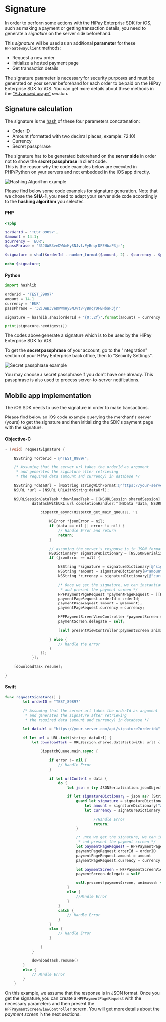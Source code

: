 # Signature

In order to perform some actions with the HiPay Enterprise SDK for iOS, such as making a payment or getting transaction details, you need to generate a *signature* on the server side beforehand.

This *signature* will be used as an additional **parameter** for these `HPFGatewayClient` methods:

- Request a new order
- Initialize a hosted payment page
- Get transaction details

The signature parameter is necessary for security purposes and must be generated on your server beforehand for each order to be paid on the HiPay Enterprise SDK for iOS. You can get more details about these methods in the ["Advanced usage"](#usage-making-payments-core-wrapper-advanced-integration) section.

## Signature calculation

The signature is the [hash](#https://en.wikipedia.org/wiki/Cryptographic_hash_function) of these four parameters concatenation:

- Order ID
- Amount (formatted with two decimal places, example: 72.10)
- Currency
- Secret passphrase

The signature has to be generated beforehand on the **server side** in order not to show the **secret passphrase** in client code.  
This is the reason why the code examples below are executed in PHP/Python on your servers and not embedded in the iOS app directly.

![Hashing Algorithm example](images/hashing_algorithm.png)

Please find below some code examples for signature generation.
Note that we chose the **SHA-1**, you need to adapt your server side code accordingly to the **hashing algorithm** you selected.

#### PHP
```PHP
<?php

$orderId = 'TEST_89897';
$amount = 14.1;
$currency = 'EUR';
$passPhrase = '32JUWB3veDWWmHySNJvtvPyBnqrDFEHbaP3jr';

$signature = sha1($orderId . number_format($amount, 2) . $currency . $passPhrase);

echo $signature;

```

#### Python
```Python
import hashlib

orderId = 'TEST_89897'
amount = 14.1
currency = 'EUR'
passPhrase = '32JUWB3veDWWmHySNJvtvPyBnqrDFEHbaP3jr'

signature = hashlib.sha1(orderId + '{0:.2f}'.format(amount) + currency + passPhrase)

print(signature.hexdigest())
```

The codes above generate a signature which is to be used by the HiPay Enterprise SDK for iOS.

To get the **secret passphrase** of your account, go to the "Integration" section of your HiPay Enterprise back office, then to "Security Settings".

![Secret passphrase example](images/passphrase.png)

You may choose a secret passphrase if you don't have one already. This passphrase is also used to process server-to-server notifications.

## Mobile app implementation

The iOS SDK needs to use the signature in order to make transactions.  

Please find below an iOS code example querying the merchant's server (yours) to get the signature and then initializing the SDK's payment page with the signature.

#### Objective-C
```objectivec
- (void) requestSignature {

    NSString *orderId = @"TEST_89897";

    /* Assuming that the server url takes the orderId as argument
     * and generates the signature after retrieving
     * the required data (amount and currency) in database */

    NSString *dataUrl = [NSString stringWithFormat:@"https://your-server.com/api/signature?orderid=", orderId];
    NSURL *url = [NSURL URLWithString:dataUrl];

    NSURLSessionDataTask *downloadTask = [[NSURLSession sharedSession]
            dataTaskWithURL:url completionHandler:^(NSData *data, NSURLResponse *response, NSError *error) {

                dispatch_async(dispatch_get_main_queue(), ^{

                    NSError *jsonError = nil;
                    if (data == nil || error != nil) {
                        // Handle Error and return
                        return;
                    }

                    // assuming the server's response is in JSON format
                    NSDictionary* signatureDictionary = [NSJSONSerialization JSONObjectWithData:data options:0 error:&jsonError];
                    if (jsonError == nil) {

                        NSString *signature = signatureDictionary[@"signature"];
                        NSString *amount = signatureDictionary[@"amount"];
                        NSString *currency = signatureDictionary[@"currency"];

                        /* Once we get the signature, we can instantiate
                         * and present the payment screen */
                        HPFPaymentPageRequest *paymentPageRequest = [[HPFPaymentPageRequest alloc] init];
                        paymentPageRequest.orderId = orderId;
                        paymentPageRequest.amount = @(amount);
                        paymentPageRequest.currency = currency;

                        HPFPaymentScreenViewController *paymentScreen = [HPFPaymentScreenViewController paymentScreenViewControllerWithRequest:paymentPageRequest signature:signature];
                        paymentScreen.delegate = self;

                        [self presentViewController:paymentScreen animated:YES completion:nil];

                    } else {
                        // handle the error
                    }
                });
            }];

    [downloadTask resume];

}
```

#### Swift
```swift
func requestSignature() {
        let orderID = "TEST_89897"

        /* Assuming that the server url takes the orderId as argument
         * and generates the signature after retrieving
         * the required data (amount and currency) in database */

        let dataUrl = "https://your-server.com/api/signature?orderid=" + orderID

        if let url = URL.init(string: dataUrl) {
            let downloadTask = URLSession.shared.dataTask(with: url) { (data, response, error) in

                DispatchQueue.main.async {

                    if error != nil {
                        // Handle Error
                    }

                    if let urlContent = data {
                        do {
                            let json = try JSONSerialization.jsonObject(with: urlContent, options: JSONSerialization.ReadingOptions.mutableContainers)

                            if let signatureDictionary = json as? [String: Any] {
                                guard let signature = signatureDictionary["signature"] as? String,
                                    let amount = signatureDictionary["amount"] as? NSNumber,
                                    let currency = signatureDictionary["currency"] as? String else {

                                        //Handle Error
                                        return;
                                }

                                /* Once we get the signature, we can instantiate
                                 * and present the payment screen */
                                let paymentPageRequest = HPFPaymentPageRequest.init()
                                paymentPageRequest.orderId = orderID
                                paymentPageRequest.amount = amount
                                paymentPageRequest.currency = currency

                                let paymentScreen = HPFPaymentScreenViewController.init(request: paymentPageRequest, signature: signature)
                                paymentScreen.delegate = self

                                self.present(paymentScreen, animated: true, completion: nil)
                            }
                            else {
                                //Handle Error
                            }
                        }
                        catch {
                            // Handle Error
                        }
                    }
                    else {
                        // Handle Error
                    }

                }
            }

            downloadTask.resume()
        }
        else {
            // Handle Error
        }
    }
```

On this example, we assume that the response is in JSON format.
Once you get the signature, you can create a `HPFPaymentPageRequest` with the necessary parameters and then present the `HPFPaymentScreenViewController` screen. You will get more details about the *payment screen* in the next sections.
